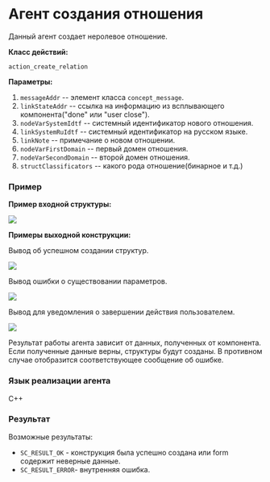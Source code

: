 # Агент создания отношения

Данный агент создает неролевое отношение.

**Класс действий:**

`action_create_relation`

**Параметры:**

1. `messageAddr` -- элемент класса `concept_message`.
2. `linkStateAddr` -- ссылка на информацию из всплывающего компонента("done" или "user close").
3. `nodeVarSystemIdtf` -- системный идентификатор нового отношения.
4. `linkSystemRuIdtf` -- системный идентификатор на русском языке.
5. `linkNote` -- примечание о новом отношении.
6. `nodeVarFirstDomain` -- первый домен отношения.
7. `nodeVarSecondDomain` -- второй домен отношения.
8. `structClassificators` -- какого рода отношение(бинарное и т.д.)

### Пример

**Пример входной структуры:**

<img src="../images/createRelationAgentInput.jpg"></img>

**Примеры выходной конструкции:**

Вывод об успешном создании структур.

<img src="../images/createRelationAgentOutput1.jpg"></img>

Вывод ошибки о существовании параметров.

<img src="../images/createRelationAgentOutput2.jpg"></img>

Вывод для уведомления о завершении действия пользователем.

<img src="../images/createRelationAgentOutput3.jpg"></img>

Результат работы агента зависит от данных, полученных от компонента. Если полученные данные верны, структуры будут созданы. В противном случае отобразится соответствующее сообщение об ошибке.

### Язык реализации агента
C++

### Результат

Возможные результаты:

* `SC_RESULT_OK` - конструкция была успешно создана или form содержит неверные данные.
* `SC_RESULT_ERROR`- внутренняя ошибка.
